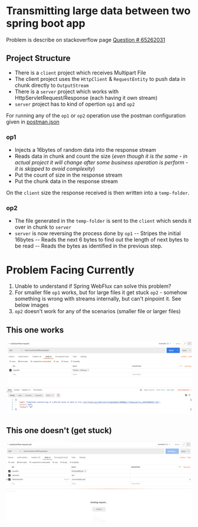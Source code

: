 # Transmitting large data between two spring boot app

Problem is describe on stackoverflow page [Question # 65262031](https://stackoverflow.com/questions/65262031/transmitting-large-data-between-two-spring-boot-app)

## Project Structure

- There is a `client` project which receives Multipart File
- The client project uses the `HttpClient` & `RequestEntity` to push data in chunk directly to `OutputStream`
- There is a `server` project which works with HttpServletRequest/Response (each having it own stream)
- `server` project has to kind of opertion `op1` and `op2`

For running any of the `op1` or `op2` operation use the postman configuration given in [postman.json](./add-ons/)

### op1

- Injects a 16bytes of random data into the response stream
- Reads data in chunk and count the size (_even though it is the same - in actual project it will change after some business operation is perform - it is skipped to avoid complexity_)
- Put the count of size in the response stream
- Put the chunk data in the response stream

On the `client` size the response received is then written into a `temp-folder`. 

### op2

- The file generated in the `temp-folder` is sent to the `client` which sends it over in chunk to `server`
- `server` is now reversing the process done by `op1` 
-- Stripes the initial 16bytes
-- Reads the next 6 bytes to find out the length of next bytes to be read
-- Reads the bytes as identified in the previous step.  

# Problem Facing Currently

1. Unable to understand if Spring WebFlux can solve this problem?
2. For smaller file `op1` works, but for large files it get stuck `op2` - somehow something is wrong with streams internally, but can't pinpoint it. See below images
3. `op2` doesn't work for any of the scenarios (smaller file or larger files)

## This one works

![WORKS](https://github.com/robin-carry/large-data-transfer/blob/main/add-ons/so-Upto1MB-transfer-works.png)

## This one doesn't (get stuck)

![WORKS](https://github.com/robin-carry/large-data-transfer/blob/main/add-ons/so-For6MB-transfer-gets-stuck.png)
